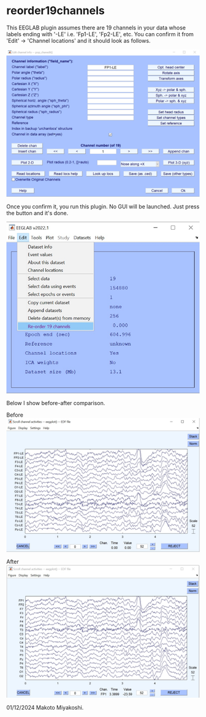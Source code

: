 # reorder19channels
This EEGLAB plugin assumes there are 19 channels in your data whose labels ending with '-LE' i.e. 'Fp1-LE', 'Fp2-LE', etc. You can confirm it from 'Edit' -> 'Channel locations' and it should look as follows. 

![shot1.jpg](images/shot1.jpg)

Once you confirm it, you run this plugin. No GUI will be launched. Just press the button and it's done.

![shot4.jpg](images/shot4.jpg)

Below I show before-after comparison.

Before
![shot2.jpg](images/shot2.jpg)

After
![shot3.jpg](images/shot3.jpg)

01/12/2024 Makoto Miyakoshi.
